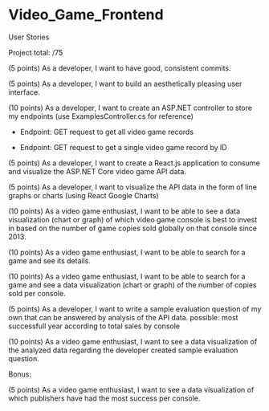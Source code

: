 # Video_Game_Frontend

User Stories

Project total: /75

(5 points) As a developer, I want to have good, consistent commits.

(5 points) As a developer, I want to build an aesthetically pleasing user interface.

(10 points) As a developer, I want to create an ASP.NET controller to store my endpoints (use ExamplesController.cs for reference)

- Endpoint: GET request to get all video game records

- Endpoint: GET request to get a single video game record by ID

(5 points) As a developer, I want to create a React.js application to consume and visualize the ASP.NET Core video game API data.

(5 points) As a developer, I want to visualize the API data in the form of line graphs or charts (using React Google Charts)

(10 points) As a video game enthusiast, I want to be able to see a data visualization (chart or graph) of which video game console is best to invest in based on the number of game copies sold globally on that console since 2013.

(10 points) As a video game enthusiast, I want to be able to search for a game and see its details.

(10 points) As a video game enthusiast, I want to be able to search for a game and see a data visualization (chart or graph) of the number of copies sold per console.

(5 points) As a developer, I want to write a sample evaluation question of my own that can be answered by analysis of the API data.
possible: most successfull year according to total sales by console

(10 points) As a video game enthusiast, I want to see a data visualization of the analyzed data regarding the developer created sample evaluation question.

Bonus:

(5 points) As a video game enthusiast, I want to see a data visualization of which publishers have had the most success per console.